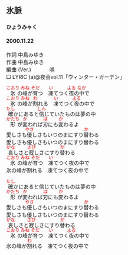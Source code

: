 <style type="text/css">
	ruby{
	    ruby-position: over;
	}
	ruby > rt{font-size: 12px;color:red;}
	p{font:16px;font-size: '楷体'}
</style>
## 氷脈
#### ひょうみゃく
#### 2000.11.22


作詞     中島みゆき　　　　　   
作曲      中島みゆき  　　　   
編曲 (Ver.) 　　　
唄          
□ LYRIC (a)@夜会vol.11「ウィンター・ガーデン」  
  
  
<ruby><rb>氷</rb><rp>(</rp><rt>こおり</rt><rp>)</rp></ruby>の<ruby><rb>峰</rb><rp>(</rp><rt>みね</rt><rp>)</rp></ruby>が<ruby><rb>育</rb><rp>(</rp><rt>そだ</rt><rp>)</rp></ruby>つ　<ruby><rb>凍</rb><rp>(</rp><rt>い</rt><rp>)</rp></ruby>てつく<ruby><rb>夜</rb><rp>(</rp><rt>よる</rt><rp>)</rp></ruby>の<ruby><rb>中</rb><rp>(</rp><rt>なか</rt><rp>)</rp></ruby>で  
<ruby><rb>氷</rb><rp>(</rp><rt>こおり</rt><rp>)</rp></ruby>の<ruby><rb>峰</rb><rp>(</rp><rt>みね</rt><rp>)</rp></ruby>が<ruby><rb>割</rb><rp>(</rp><rt>わ</rt><rp>)</rp></ruby>れる　<ruby><rb>凍</rb><rp>(</rp><rt>い</rt><rp>)</rp></ruby>てつく<ruby><rb>夜</rb><rp>(</rp><rt>よる</rt><rp>)</rp></ruby>の中で  
<ruby><rb>確</rb><rp>(</rp><rt>たし</rt><rp>)</rp></ruby>かにあると<ruby><rb>信</rb><rp>(</rp><rt>しん</rt><rp>)</rp></ruby>じていたものは夢の中  
<ruby><rb>形</rb><rp>(</rp><rt>かたち</rt><rp>)</rp></ruby>が<ruby><rb>変</rb><rp>(</rp><rt>か</rt><rp>)</rp></ruby>われば<ruby><rb>刃</rb><rp>(</rp><rt>は</rt><rp>)</rp></ruby>にも<ruby><rb>変</rb><rp>(</rp><rt>か</rt><rp>)</rp></ruby>わるよ  
愛しさも<ruby><rb>優</rb><rp>(</rp><rt>やさ</rt><rp>)</rp></ruby>しさもいつのまにすり<ruby><rb>替</rb><rp>(</rp><rt>か</rt><rp>)</rp></ruby>わる  
愛しさも優しさもいつのまにすり替わる  
<ruby><rb>哀</rb><rp>(</rp><rt>かな</rt><rp>)</rp></ruby>しさと<ruby><rb>寂</rb><rp>(</rp><rt>さび</rt><rp>)</rp></ruby>しさにすり<ruby><rb>替</rb><rp>(</rp><rt>か</rt><rp>)</rp></ruby>わる  
<ruby><rb>氷</rb><rp>(</rp><rt>こおり</rt><rp>)</rp></ruby>の<ruby><rb>峰</rb><rp>(</rp><rt>みね</rt><rp>)</rp></ruby>が<ruby><rb>育</rb><rp>(</rp><rt>そだ</rt><rp>)</rp></ruby>つ　<ruby><rb>凍</rb><rp>(</rp><rt>い</rt><rp>)</rp></ruby>てつく夜の中で  
氷の峰が割れる　凍てつく夜の中で  
  
<ruby><rb>確</rb><rp>(</rp><rt>たし</rt><rp>)</rp></ruby>かにあると信じていたものは夢の中  
<ruby><rb>形</rb><rp>(</rp><rt>かたち</rt><rp>)</rp></ruby>が<ruby><rb>変</rb><rp>(</rp><rt>か</rt><rp>)</rp></ruby>われば<ruby><rb>刃</rb><rp>(</rp><rt>は</rt><rp>)</rp></ruby>にも<ruby><rb>変</rb><rp>(</rp><rt>か</rt><rp>)</rp></ruby>わるよ  
愛しさも<ruby><rb>優</rb><rp>(</rp><rt>やさ</rt><rp>)</rp></ruby>しさもいつのまにすり<ruby><rb>替</rb><rp>(</rp><rt>か</rt><rp>)</rp></ruby>わる  
愛しさも優しさもいつのまにすり替わる  
<ruby><rb>哀</rb><rp>(</rp><rt>かな</rt><rp>)</rp></ruby>しさと<ruby><rb>寂</rb><rp>(</rp><rt>さび</rt><rp>)</rp></ruby>しさにすり<ruby><rb>替</rb><rp>(</rp><rt>か</rt><rp>)</rp></ruby>わる  
<ruby><rb>氷</rb><rp>(</rp><rt>こおり</rt><rp>)</rp></ruby>の<ruby><rb>峰</rb><rp>(</rp><rt>みね</rt><rp>)</rp></ruby>が<ruby><rb>育</rb><rp>(</rp><rt>そだ</rt><rp>)</rp></ruby>つ　<ruby><rb>凍</rb><rp>(</rp><rt>い</rt><rp>)</rp></ruby>てつく<ruby><rb>夜</rb><rp>(</rp><rt>よる</rt><rp>)</rp></ruby>の中で  
氷の峰が<ruby><rb>割</rb><rp>(</rp><rt>わ</rt><rp>)</rp></ruby>れる　凍てつく夜の中で  